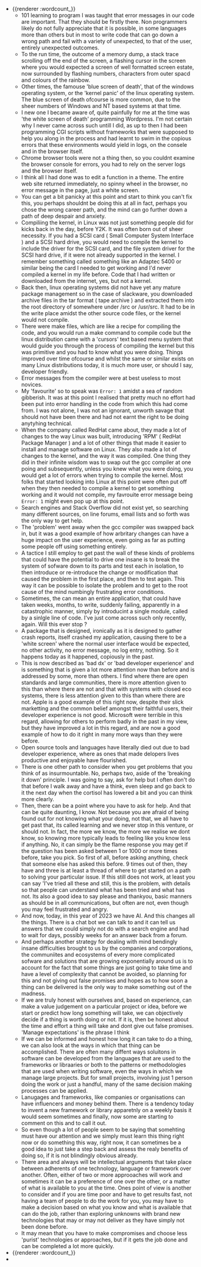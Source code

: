 - {{renderer :wordcount_}}
	- 101 learning to program I was taught that error messages in our code are important. That they should be firstly there. Non programmers likely do not fully appreciate that it is possible, in some languages more than others but in most to write code that can go down a wrong path and fail with a variety of unexpected, to that of the user, entirely unexpected outcomes.
	- To the run time, the outcome of a memory dump, a stack trace scrolling off the end of the screen, a flashing cursor in the screen where you would expected a screen of well formatted screen estate, now surrounded by flashing numbers, characters from outer spacd and colours of the rainbow.
	- Other times, the famouse 'blue screen of death', that of the windows operating system, or the 'kernel panic' of the linux operating system. The blue screen of death ofcourse is more common, due to the sheer numbers of Windows and NT based systems at that time.
	- I new one I became aware of, quite painfully for me at the time was 'the white screen of death' programming Wordpress. I'm not certain why I never came across such untill I did, as up to then I had been programming CGI scripts without frameworks that were supposed to help you along in the process and had learnt to swim in the copious errors that these environments would yield in logs, on the consele and in the browser itself.
	- Chrome browser tools were not a thing then, so you couldnt examine the browser console for errors, you had to rely on the server logs and the browser itself.
	- I think all I had done was to edit a function in a theme. The entire web site returned immediately, no spinny wheel in the browser, no error message in the page, just a white screen.
	- You can get a bit panicky at this point and start to think you can't fix this, you perhaps shouldnt be doing this at all in fact, perhaps you chose the wrong career path, and the mind can go further down a path of deep despair and anxiety.
	- Compiliing the kernel, in Linux was not just something people did for kicks back in the day, before Y2K. It was often born out of sheer necessity. If you had a SCSI card ( Small Computer System Interface ) and a SCSI hard drive, you would need to compile the kernel to include the driver for the SCSI card, and the file system driver for the SCSI hard drive, if it were not already supported in the kernel. I remember something called something like an Adaptec 5400 or similar being the card I needed to get working and I'd never compiled a kernel in my life before. Code that I had written or downloaded from the internet, yes, but not a kernel.
	- Back then, linux operating systems did not have yet any mature package management so in the case of slackware, you downloaded archive files in the tar format ( tape archive ) and extracted them into the root directory of somewhere under /src or /usr/src. It had to be in the write place amidst the other source code files, or the kernel would not compile.
	- There were make files, which are like a recipe for compiling the code, and you would run a make command to compile code but the linux distribution came with a 'cursors' text based menu system that would guide you through the process of compiling the kernel but this was primitive and you had to know what you were doing. Things improved over time ofcourse and whilst the same or similar exists on many Linux distributions today, it is much more user, or should I say, developer friendly.
	- Error messages from the compiler were at best useless to most novices.
	- My 'favourite' so to speak was `Error: 1` amidst a sea of random gibberish. It was at this point I realised that pretty much no effort had been put into error handling in the code from which this had come from. I was not alone, I was not an ignorant, unworth savage that should not have been there and had not earnt the right to be doing anytyhing technical.
	- When the company called RedHat came about, they made a lot of changes to the way Linux was built, introducing 'RPM' ( RedHat Package Manager ) and a lot of other things that made it easier to install and manage software on Linux. They also made a lot of changes to the kernel, and the way it was compiled. One thing they did in their infinite wisdom was to swap out the gcc compiler at one poing and subsequently, unless you knew what you were doing, you would get a lot of errors when trying to compile the kernel. Most folks that started looking into Linux at this point were often put off when they then needed to compile a kernel to get something working and it would not compile, my favrouite error message being `Error: 1` might even pop up at this point.
	- Search engines and Stack Overflow did not exist yet, so searching many different sources, on line forums, email lists and so forth was the only way to get help.
	- The 'problem' went away when the gcc compiler was swapped back in, but it was a good example of how arbritary changes can have a huge impact on the user experience, even going as far as putting some people off using something entirely.
	- A tactice I still employ to get past the wall of these kinds of problems that could have the potential to drive one insane is to break the system of sofware down to its parts and test each in isolation, to then introduce or re-introduce the change or modification that caused the problem in the first place, and then to test again. This way it can be possible to  isolate the problem and to get to the root cause of the mind numbingly frustrating error conditions.
	- Sometimes, the can mean an entire application, that could have taken weeks, months, to write, suddenly failing, apparently in a catastrophic manner, simply by introducint a single module, called by a sinlgle line of code. I've just come across such only recently, again. Will this ever stop ?
	- A package that is designed, ironically as it is designed to gather crash reports, itself crashed my application, causing there to be a 'white screen' where the normal user interface would be expected, no other activity, no error message, no log entry, nothing. So it happens today as it happened, copiously in the past.
	- This is now described as 'bad dx' or 'bad developer experience' and is something that is given a lot more attention now than before and is addressed by some, more than others. I find where there are open standards and large communities, there is more attention given to this than where there are not and that with systems with closed eco systems, there is less attention given to this than where there are not. Apple is a good example of this right now, despite their slick marketting and the common belief amongst their faithful users, their developer experience is not good. Microsoft were terrible in this regard, allowing for others to perform badly in the past in my view, but they have improved a lot in this regard, and are now a good example of how to do it right in many more ways than they were before.
	- Open source tools and languages have literally died out due to bad developer experience, where as ones that made delopers lives productive and enjoyable have flourished.
	- There is one other path to consider when you get problems that you think of as insurmountable. No, perhaps two, aside of the 'breaking it down' principle. I was going to say, ask for help but I often don't do that before I walk away and have a think, even sleep and go back to it the next day when the cortisol has lowered a bit and you can think more clearly.
	- Then, there can be a point where you have to ask for help. And that can be quite daunting, I know. Not because you are afraid of being found out for not knowing what your doing, not that, we all have to get past that, its called learning and we never stop in this venture, or should not. In fact, the more we know, the more we realise we dont know, so knowing more typically leads to feeling like you know less if anything. No, it can simply be the flame response you may get if the question has been asked between 1 or 1000 or more times before, take you pick. So first of all, before asking anything, check that someone else has asked this before. 9 times out of then, they have and three is at least a thread of where to get started on a path to solving your particular issue. If this still does not work, at least you can say 'I've tried all these and still, this is the problem, with details so that people can understand what has been tried and what has not. Its also a good idea to say please and thankyou, basic manners as should be in all communications, but often are not, even though you may feel frustrated and angry.
	- And now, today, in this year of 2023 we have AI. And this changes all the things. There is a chat bot we can talk to and it can tell us answers that we could simply not do with a search engine and had to wait for days, possibly weeks for an answer back from a forum.
	- And perhaps another strategy for dealing with mind bendingly insane difficulties brought to us by the companies and corporations, the communiites and ecosystems of every more complicated sofware and solutions that are growing exponentially around us is to account for the fact that some things are just going to take time and have a level of complexity that cannot be avoided, so planning for this and not giving out false promises and hopes as to how soon a thing can be delivered is the only way to make something out of the madness.
	- If we are truly honest with ourselves and, based on experience, can make a value judgement on a particular project or idea, before we start or predict how long something will take, we can objectively decide if a thing is worth doing or not. If it is, then be honest about the time and effort a thing will take and dont give out false promises. 'Manage expectations' is the phrase I think
	- If we can be informed and honest how long it can take to do a thing, we can also look at the ways in which that thing can be accomplished. There are often many diffent ways soluitons in software can be developed from the languages that are used to the frameworks or libraaries or both to the patterns or methodologies that are used when writing software, even the ways in which we manage large projects. But for small projects, involving just 1 person doing the work or just a handful, many of the same decision making processes can be applied.
	- Lanugages and frameworks, like companies or organisations can have influencers and money behind them. There is a tendency today to invent a new framework or library apparetnly on a weekly basis it would seem sometimes and finally, now some are starting to comment on this and to call it out.
	- So even though a lot of people seem to be saying that somehting must have our attention and we simply must learn this thing right now or do something this way, right now, it can sometimes be a good idea to just take a step back and assess the realy benefits of doing so, if it is not blindingly obvious already.
	- There area and always will be intellectual arguments that take place between adherents of one technology, language or framework over another. Often, either of two or more approoaches will work and sometimes it can be a preference of one over the other, or a matter of what is available to you at the time. Ones point of view is another to consider and if you are time poor and have to get results fast, not having a team of people to do the work for you, you may have to make a decision based on what you know and what is available that can do the job, rather than exploring unknowns with brand new technologies that may or may not deliver as they have simply not been done before.
	- It may mean that you have to make compromises and choose less 'purist' technologies or approaches, but if it gets the job done and can be completed a lot more quickly.
- {{renderer :wordcount_}}
-